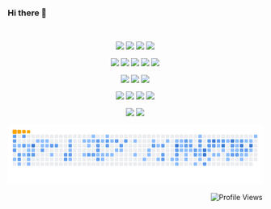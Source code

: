 ### Hi there 👋


<div align="center">

<a href="https://stackoverflow.com/users/1924666/shahriar">
    <img  src="https://readme-components.vercel.app/api?component=stackoverflow&stackoverflowid=1924666&textfill=black" alt="">
</a>

</div>


<div align="center">


<p align="left">

![](https://img.shields.io/badge/-Golang-informational?style=flat&logo=go&logoColor=white&color=00ADD8)
![](https://img.shields.io/badge/-Python-informational?style=flat&logo=python&logoColor=white&color=3776AB)
![](https://img.shields.io/badge/-SQLite-informational?style=flat&logo=sqlite&logoColor=white&color=003B57)
![](https://img.shields.io/badge/-Bash-informational?style=flat&logo=gnu-bash&logoColor=white&color=4EAA25)

![](https://img.shields.io/badge/-MySQL-informational?style=flat&logo=mysql&logoColor=white&color=4479A1)
![](https://img.shields.io/badge/-PostgreSQL-informational?style=flat&logo=postgresql&logoColor=white&color=4169E1)
![](https://img.shields.io/badge/-Elasticsearch-informational?style=flat&logo=elasticsearch&logoColor=white&color=005571)
![](https://img.shields.io/badge/-Redis-informational?style=flat&logo=redis&logoColor=white&color=DC382D)
![](https://img.shields.io/badge/-InfluxDB-informational?style=flat&logo=influxdb&logoColor=white&color=22ADF6)

![](https://img.shields.io/badge/-RabbitmMQ-informational?style=flat&logo=rabbitmq&logoColor=white&color=FF6600)
![](https://img.shields.io/badge/-Nginx-informational?style=flat&logo=nginx&logoColor=white&color=009639)
![](https://img.shields.io/badge/-Postman-informational?style=flat&logo=postman&logoColor=white&color=FF6C37)

![](https://img.shields.io/badge/-Docker-informational?style=flat&logo=docker&logoColor=white&color=2496ED)
![](https://img.shields.io/badge/-Kubernetes-informational?style=flat&logo=kubernetes&logoColor=white&color=326CE5)
![](https://img.shields.io/badge/-Linux-informational?style=flat&logo=linux&logoColor=white&color=FCC624)
![](https://img.shields.io/badge/-GCP-informational?style=flat&logo=googlecloud&logoColor=white&color=4285F4)

![](https://img.shields.io/badge/-Goland-informational?style=flat&logo=goland&logoColor=white&color=black)
![](https://img.shields.io/badge/-Visual%20Code-informational?style=flat&logo=visualstudiocode&logoColor=white&color=007ACC)


</p> 

</div>

<div align="center">
  
![snake animation](https://github.com/mirshahriar/mirshahriar/blob/output/ocean.gif)

</div>


<div align="right">

![Profile Views](https://komarev.com/ghpvc/?username=mirshahriar&color=blue)

</div>

